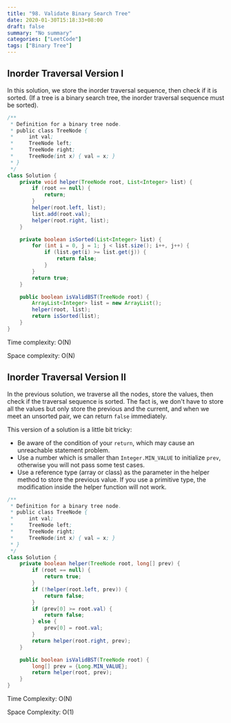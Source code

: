 ```yaml
---
title: "98. Validate Binary Search Tree"
date: 2020-01-30T15:18:33+08:00
draft: false
summary: "No summary"
categories: ["LeetCode"]
tags: ["Binary Tree"]
---
```


## Inorder Traversal Version I

In this solution, we store the inorder traversal sequence, then check if it is sorted. (If a tree is a binary search tree, the inorder traversal sequence must be sorted).

```java
/**
 * Definition for a binary tree node.
 * public class TreeNode {
 *     int val;
 *     TreeNode left;
 *     TreeNode right;
 *     TreeNode(int x) { val = x; }
 * }
 */
class Solution {
    private void helper(TreeNode root, List<Integer> list) {
        if (root == null) {
            return;
        }
        helper(root.left, list);
        list.add(root.val);
        helper(root.right, list);
    }

    private boolean isSorted(List<Integer> list) {
        for (int i = 0, j = 1; j < list.size(); i++, j++) {
            if (list.get(i) >= list.get(j)) {
                return false;
            }
        }
        return true;
    }

    public boolean isValidBST(TreeNode root) {
        ArrayList<Integer> list = new ArrayList();
        helper(root, list);
        return isSorted(list);
    }
}
```

Time complexity: O(N)

Space complexity: O(N)

## Inorder Traversal Version II

In the previous solution, we traverse all the nodes, store the values, then check if the traversal sequence is sorted. The fact is, we don't have to store all the values but only store the previous and the current, and when we meet an unsorted pair, we can return `false` immediately.

This version of a solution is a little bit tricky:

* Be aware of the condition of your `return`, which may cause an unreachable statement problem. 
* Use a number which is smaller than `Integer.MIN_VALUE` to initialize `prev`, otherwise you will not pass some test cases.
* Use a reference type (array or class) as the parameter in the helper method to store the previous value. If you use a primitive type, the modification inside the helper function will not work.

```java
/**
 * Definition for a binary tree node.
 * public class TreeNode {
 *     int val;
 *     TreeNode left;
 *     TreeNode right;
 *     TreeNode(int x) { val = x; }
 * }
 */
class Solution {
    private boolean helper(TreeNode root, long[] prev) {
        if (root == null) {
            return true;
        }
        if (!helper(root.left, prev)) {
            return false;
        }
        if (prev[0] >= root.val) {
            return false;
        } else {
            prev[0] = root.val;
        }
        return helper(root.right, prev);
    }

    public boolean isValidBST(TreeNode root) {
        long[] prev = {Long.MIN_VALUE};
        return helper(root, prev);
    }
}
```

Time Complexity: O(N)

Space Complexity: O(1)